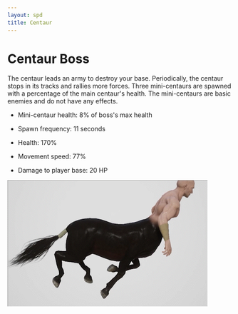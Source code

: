 ```yaml
---
layout: spd
title: Centaur
---
```


# Centaur Boss

The centaur leads an army to destroy your base. Periodically, the centaur stops in its tracks and rallies more forces. Three mini-centaurs are spawned with a percentage of the main centaur's health. The mini-centaurs are basic enemies and do not have any effects.

* Mini-centaur health: 8% of boss's max health

* Spawn frequency: 11 seconds

* Health: 170%

* Movement speed: 77%

* Damage to player base: 20 HP

<img src="/assets/images/spd/enemy-centaur.gif" width="449" height="283">
